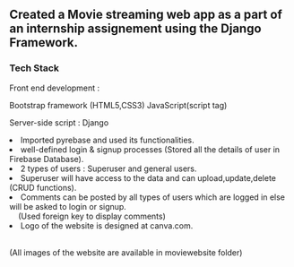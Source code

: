 

<h2>Created a  Movie streaming web app as a part of an internship assignement using the Django Framework.</h2>

<h3>Tech Stack</h3>
Front end development :

Bootstrap framework (HTML5,CSS3)
JavaScript(script tag)

Server-side script :
Django

<li>Imported pyrebase and used its functionalities.
<li>well-defined login & signup processes (Stored all the details of user in Firebase Database).
<li>2 types of users : Superuser and general users.
<li>Superuser will have access to the data and can upload,update,delete (CRUD functions).
<li>Comments can be posted by all types of users which are logged in else will be asked to login or signup.
 <br> &nbsp;&nbsp;&nbsp; (Used foreign key to display comments)
<li>Logo of the website is designed at canva.com.
 <br><br>
 
 (All images of the website are available in moviewebsite folder)
 <br>

